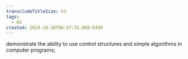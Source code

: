 ```yaml
---
transcludeTitleSize: h3
tags:
  - A2
created: 2024-10-16T06:57:35.000-0400
---
```

demonstrate the ability to use control structures and simple algorithms in computer programs;